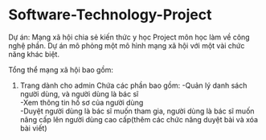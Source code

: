 # Software-Technology-Project
Dự án: Mạng xã hội chia sẻ kiến thức y học
Project môn học làm về công nghệ phần.
Dự án mô phỏng một mô hình mạng xã hội với một vài chức năng khác biệt.

Tổng thể mạng xã hội bao gồm:
1. Trang dành cho admin
    Chứa các phần bao gồm:
      -Quản lý danh sách người dùng, và người dùng là bác sĩ <br />
      -Xem thông tin hồ sơ của người dùng <br />
      -Duyệt người dùng là bác sĩ muốn tham gia, người dùng là bác sĩ muốn nâng cấp lên người dùng cao cấp(thêm các chức năng duyệt bài và xóa bài viết) <br />
